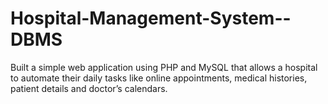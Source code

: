 # Hospital-Management-System--DBMS

Built a simple web application using PHP and MySQL that allows a hospital to automate their daily tasks like online appointments, medical histories, patient details and doctor’s calendars.
